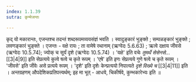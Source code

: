 ```yaml
---
index: 1.1.39
sutra: कृन्मेजन्तः

---
```

कृद् यो मकारान्तः, एजन्तश्च तदन्तं शब्दरूपमव्ययसंज्ञं भवति । स्वादुङ्कारं भुङ्क्ते ; सम्पन्नङ्कारं भुङ्क्ते ; लवणङ्कारं भुङ्क्ते । एजन्तः - वक्षे रायः ; ता वामेषे रथानाम् (ऋग्वेदः 5.6.63) ; ऋत्वे दक्षाय जीवसे (ऋग्वेदः 10.5.74); ज्योक् च सूर्यं दृशे (ऋग्वेदः 10.5.74) । 'वक्षे' इति वचेः _तुमर्थे सेसेनसे..._ [[3|4|9]] इति सेप्रत्यये कुत्वे षत्वे च कृते रूपम् । 'एषे' इति इणः सेप्रत्यये गुणे षत्वे च कृते रूपम् । 'जीवसे' इति जीवेः असे प्रत्यये रूपम् । 'दृशे' इति दृशेः केन्प्रत्ययो निपात्यते _दृशे विख्ये च_ [[3|4|11]] इति । अन्तग्रहणम् औपदेशिकप्रतिपत्त्यर्थम्;  इह मा भूत् - आधये, चिकीर्षवे, कुम्भकारेभ्यः इति ॥